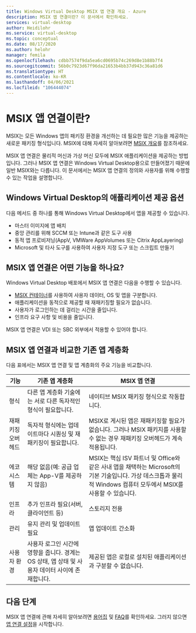 ```yaml
---
title: Windows Virtual Desktop MSIX 앱 연결 개요 - Azure
description: MSIX 앱 연결이란? 이 문서에서 확인하세요.
services: virtual-desktop
author: Heidilohr
ms.service: virtual-desktop
ms.topic: conceptual
ms.date: 08/17/2020
ms.author: helohr
manager: femila
ms.openlocfilehash: cdbb7574f9da5ea6cd0695b74c269d8e1b88b7f4
ms.sourcegitcommit: 56b0c7923d67f96da21653b4bb37d943c36a81d6
ms.translationtype: HT
ms.contentlocale: ko-KR
ms.lasthandoff: 04/06/2021
ms.locfileid: "106444074"
---
```

# <a name="what-is-msix-app-attach"></a>MSIX 앱 연결이란?

MSIX는 모든 Windows 앱의 패키징 환경을 개선하는 데 필요한 많은 기능을 제공하는 새로운 패키징 형식입니다. MSIX에 대해 자세히 알아보려면 [MSIX 개요](/windows/msix/overview)를 참조하세요.

MSIX 앱 연결은 물리적 머신과 가상 머신 모두에 MSIX 애플리케이션을 제공하는 방법입니다. 그러나 MSIX 앱 연결은 Windows Virtual Desktop용으로 만들어졌기 때문에 일반 MSIX와는 다릅니다. 이 문서에서는 MSIX 앱 연결의 정의와 사용자를 위해 수행할 수 있는 작업을 설명합니다.

## <a name="application-delivery-options-in-windows-virtual-desktop"></a>Windows Virtual Desktop의 애플리케이션 제공 옵션

다음 메서드 중 하나를 통해 Windows Virtual Desktop에서 앱을 제공할 수 있습니다.

- 마스터 이미지에 앱 배치
- 중앙 관리를 위해 SCCM 또는 Intune과 같은 도구 사용
- 동적 앱 프로비저닝(AppV, VMWare AppVolumes 또는 Citrix AppLayering)
- Microsoft 및 타사 도구를 사용하여 사용자 지정 도구 또는 스크립트 만들기

## <a name="what-does-msix-app-attach-do"></a>MSIX 앱 연결은 어떤 기능을 하나요?

Windows Virtual Desktop 배포에서 MSIX 앱 연결은 다음을 수행할 수 있습니다.

- [MSIX 컨테이너](/windows/msix/msix-container)를 사용하여 사용자 데이터, OS 및 앱을 구분합니다.
- 애플리케이션을 동적으로 제공할 때 재패키징할 필요가 없습니다.
- 사용자가 로그인하는 데 걸리는 시간을 줄입니다.
- 인프라 요구 사항 및 비용을 줄입니다.

MSIX 앱 연결은 VDI 또는 SBC 외부에서 적용할 수 있어야 합니다.

## <a name="traditional-app-layering-compared-to-msix-app-attach"></a>MSIX 앱 연결과 비교한 기존 앱 계층화

다음 표에서는 MSIX 앱 연결 및 앱 계층화의 주요 기능을 비교합니다.

| 기능 | 기존 앱 계층화  | MSIX 앱 연결  |
|-----|-----------------------------|--------------------|
| 형식               | 다른 앱 계층화 기술에는 서로 다른 독자적인 형식이 필요합니다. | 네이티브 MSIX 패키징 형식으로 작동합니다.        |
| 재패키징 오버헤드 | 독자적 형식에는 업데이트마다 시퀀싱 및 재패키징이 필요합니다.         | MSIX로 게시된 앱은 재패키징할 필요가 없습니다. 그러나 MSIX 패키지를 사용할 수 없는 경우 재패키징 오버헤드가 계속 적용됩니다. |
| 에코시스템            | 해당 없음(예: 공급 업체는 App-V를 제공하지 않음)  | MSIX는 핵심 ISV 파트너 및 Office와 같은 사내 앱을 채택하는 Microsoft의 기본 기술입니다. 가상 데스크톱과 물리적 Windows 컴퓨터 모두에서 MSIX를 사용할 수 있습니다. |
| 인프라       | 추가 인프라 필요(서버, 클라이언트 등) | 스토리지 전용   |
| 관리       | 유지 관리 및 업데이트 필요   | 앱 업데이트 간소화 |
| 사용자 환경      | 사용자 로그인 시간에 영향을 줍니다. 경계는 OS 상태, 앱 상태 및 사용자 데이터 사이에 존재합니다.  | 제공된 앱은 로컬로 설치된 애플리케이션과 구분할 수 없습니다. |

## <a name="next-steps"></a>다음 단계

MSIX 앱 연결에 관해 자세히 알아보려면 [용어집](app-attach-glossary.md) 및 [FAQ](app-attach-faq.md)를 확인하세요. 그러지 않으면 [앱 연결 설정](app-attach.md)을 시작합니다.
